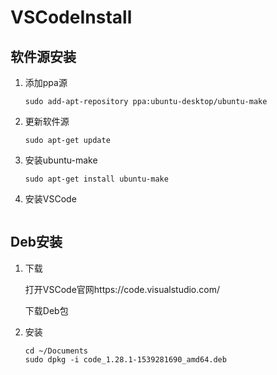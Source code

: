 # VSCodeInstall

## 软件源安装

1. 添加ppa源

   ```
   sudo add-apt-repository ppa:ubuntu-desktop/ubuntu-make
   ```

2. 更新软件源

   ```
   sudo apt-get update
   ```

3. 安装ubuntu-make

   ```
   sudo apt-get install ubuntu-make
   ```

4. 安装VSCode

   ```
   
   ```

   

## Deb安装

1. 下载

   打开VSCode官网https://code.visualstudio.com/

   下载Deb包

2. 安装

   ```
   cd ~/Documents
   sudo dpkg -i code_1.28.1-1539281690_amd64.deb
   ```

   



